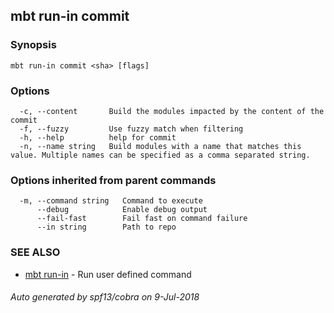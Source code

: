 ## mbt run-in commit



### Synopsis




```
mbt run-in commit <sha> [flags]
```

### Options

```
  -c, --content       Build the modules impacted by the content of the commit
  -f, --fuzzy         Use fuzzy match when filtering
  -h, --help          help for commit
  -n, --name string   Build modules with a name that matches this value. Multiple names can be specified as a comma separated string.
```

### Options inherited from parent commands

```
  -m, --command string   Command to execute
      --debug            Enable debug output
      --fail-fast        Fail fast on command failure
      --in string        Path to repo
```

### SEE ALSO
* [mbt run-in](mbt_run-in.md)	 - Run user defined command

###### Auto generated by spf13/cobra on 9-Jul-2018
